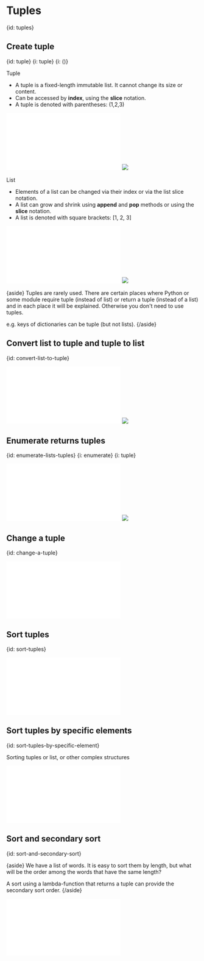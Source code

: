 # Tuples
{id: tuples}


## Create tuple
{id: tuple}
{i: tuple}
{i: ()}

Tuple

* A tuple is a fixed-length immutable list. It cannot change its size or content.
* Can be accessed by **index**, using the **slice** notation.
* A tuple is denoted with parentheses: (1,2,3)

![](examples/tuples/tuple.py)
![](examples/tuples/tuple.out)

List


* Elements of a list can be changed via their index or via the list slice notation.
* A list can grow and shrink using **append** and **pop** methods or using the **slice** notation.
* A list is denoted with square brackets:   [1, 2, 3]

![](examples/tuples/list.py)
![](examples/tuples/list.out)


{aside}
Tuples are rarely used. There are certain places where Python or some module require tuple (instead of list) or return a tuple (instead of a list)
and in each place it will be explained. Otherwise you don't need to use tuples.

e.g. keys of dictionaries can be tuple (but not lists).
{/aside}

## Convert list to tuple and tuple to list
{id: convert-list-to-tuple}

![](examples/tuples/totuple.py)
![](examples/tuples/totuple.out)

## Enumerate returns tuples
{id: enumerate-lists-tuples}
{i: enumerate}
{i: tuple}

![](examples/tuples/enumerate_tuple.py)
![](examples/tuples/enumerate_tuple.out)


## Change a tuple
{id: change-a-tuple}

![](examples/tuples/change_tuple.py)


## Sort tuples
{id: sort-tuples}

![](examples/tuples/sort_tuples.py)

## Sort tuples by specific elements
{id: sort-tuples-by-specific-element}

Sorting tuples or list, or other complex structures

![](examples/tuples/sort_tuples_by_specific_elements.py)

## Sort and secondary sort
{id: sort-and-secondary-sort}

{aside}
We have a list of words. It is easy to sort them by length, but what will be the order among the words
that have the same length?

A sort using a lambda-function that returns a tuple can provide the secondary sort order.
{/aside}

![](examples/tuples/sort_by_two_keys.py)



